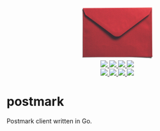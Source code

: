 <div align="center" style="text-align: center;">
  <img src="https://raw.githubusercontent.com/mfcochauxlaberge/postmark/master/assets/logo.png" height="120">
  <br>
  <a href="https://github.com/mfcochauxlaberge/postmark/actions?query=workflow%3ATest+branch%3Amaster">
    <img src="https://github.com/mfcochauxlaberge/postmark/workflows/Test/badge.svg?branch=master">
  </a>
  <a href="https://github.com/mfcochauxlaberge/postmark/actions?query=workflow%3ALint+branch%3Amaster">
    <img src="https://github.com/mfcochauxlaberge/postmark/workflows/Lint/badge.svg?branch=master">
  </a>
  <a href="https://goreportcard.com/report/github.com/mfcochauxlaberge/postmark">
    <img src="https://goreportcard.com/badge/github.com/mfcochauxlaberge/postmark">
  </a>
  <a href="https://codecov.io/gh/mfcochauxlaberge/postmark">
    <img src="https://img.shields.io/codecov/c/github/mfcochauxlaberge/postmark">
  </a>
  <br>
  <a href="https://github.com/mfcochauxlaberge/postmark/blob/master/go.mod">
    <img src="https://img.shields.io/badge/go%20version-1.13%2B-%2300acd7">
  </a>
  <a href="https://github.com/mfcochauxlaberge/postmark/blob/master/go.mod">
    <img src="https://img.shields.io/github/v/release/mfcochauxlaberge/postmark?include_prereleases&sort=semver">
  </a>
  <a href="https://github.com/mfcochauxlaberge/postmark/blob/master/LICENSE">
    <img src="https://img.shields.io/github/license/mfcochauxlaberge/postmark?color=a33">
  </a>
  <a href="https://pkg.go.dev/github.com/mfcochauxlaberge/postmark?tab=doc">
    <img src="https://img.shields.io/static/v1?label=doc&message=pkg.go.dev&color=007d9c">
  </a>
</div>

# postmark

Postmark client written in Go.
